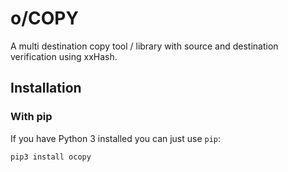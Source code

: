 # o/COPY
A multi destination copy tool / library with source and destination verification using xxHash.

## Installation

### With pip
If you have Python 3 installed you can just use `pip`:
```
pip3 install ocopy
```
